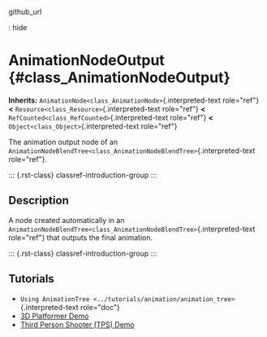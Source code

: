 github_url

:   hide

# AnimationNodeOutput {#class_AnimationNodeOutput}

**Inherits:** `AnimationNode<class_AnimationNode>`{.interpreted-text
role="ref"} **\<** `Resource<class_Resource>`{.interpreted-text
role="ref"} **\<** `RefCounted<class_RefCounted>`{.interpreted-text
role="ref"} **\<** `Object<class_Object>`{.interpreted-text role="ref"}

The animation output node of an
`AnimationNodeBlendTree<class_AnimationNodeBlendTree>`{.interpreted-text
role="ref"}.

::: {.rst-class}
classref-introduction-group
:::

## Description

A node created automatically in an
`AnimationNodeBlendTree<class_AnimationNodeBlendTree>`{.interpreted-text
role="ref"} that outputs the final animation.

::: {.rst-class}
classref-introduction-group
:::

## Tutorials

- `Using AnimationTree <../tutorials/animation/animation_tree>`{.interpreted-text
  role="doc"}
- [3D Platformer Demo](https://godotengine.org/asset-library/asset/2748)
- [Third Person Shooter (TPS)
  Demo](https://godotengine.org/asset-library/asset/2710)
